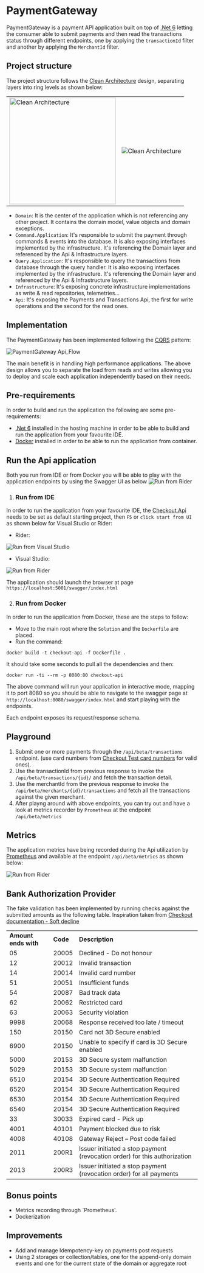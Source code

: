 # PaymentGateway

PaymentGateway is a payment API application built on top of [.Net 6](https://dotnet.microsoft.com/en-us/download/dotnet/6.0) letting the consumer able to submit payments and then read the transactions status through different endpoints, one by applying the `transactionId` filter and another by applying the `MerchantId` filter.

## Project structure

The project structure follows the [Clean Architecture](https://blog.cleancoder.com/uncle-bob/2012/08/13/the-clean-architecture.html) design, separating layers into ring levels as shown below:

<table>
  <tr>
    <td><img src="https://github.com/pregoli/PaymentGateway/blob/master/Docs/CleanArchitecture.png" alt="Clean Architecture" width="280"/></td>
    <td><img src="https://github.com/pregoli/PaymentGateway/blob/master/Docs/SolutionStructure.png" alt="Clean Architecture"/></td>
 </tr>
</table>

  - `Domain`: It is the center of the application which is not referencing any other project. It contains the domain model, value objects and domain exceptions.
  - `Command.Application`: It's responsible to submit the payment through commands & events into the database. It is also exposing interfaces implemented by the infrastructure. It's referencing the Domain layer and referenced by the Api & Infrastructure layers.
  - `Query.Application`: It's responsible to query the transactions from database through the query handler. It is also exposing interfaces implemented by the infrastructure. It's referencing the Domain layer and referenced by the Api & Infrastructure layers.
  - `Infrastructure`: It's exposing concrete infrastructure implementations as write & read repositories, telemetries...
  - `Api`: It's exposing the Payments and Transactions Api, the first for write operations and the second for the read ones.

## Implementation

The PaymentGateway has been implemented following the [CQRS](https://martinfowler.com/bliki/CQRS.html) pattern:

![PaymentGateway Api_Flow](https://github.com/pregoli/PaymentGateway/blob/master/Docs/appdiagram.png)

The main benefit is in handling high performance applications. The above design allows you to separate the load from reads and writes allowing you to deploy and scale each application independently based on their needs.


## Pre-requirements

In order to build and run the application the following are some pre-requirements:

- [.Net 6](https://dotnet.microsoft.com/en-us/download/dotnet/6.0) installed in the hosting machine in order to be able to build and run the application from your favourite IDE.
- [Docker](https://docs.docker.com/get-docker/) installed in order to be able to run the application from container.

## Run the Api application

Both you run from IDE or from Docker you will be able to play with the application endpoints by using the Swagger UI as below
![Run from Rider](https://github.com/pregoli/PaymentGateway/blob/master/Docs/Swagger.png)

1. ### Run from IDE

In order to run the application from your favourite IDE, the [Checkout.Api](https://github.com/pregoli/PaymentGateway/tree/master/App/Checkout.Api) needs to be set as default starting project, then `F5` or `click start from UI` as shown below for Visual Studio or Rider:

  - Rider: 
 
  ![Run from Visual Studio](https://github.com/pregoli/PaymentGateway/blob/master/Docs/RunFromVS.png)
  
  - Visual Studio: 
  
  ![Run from Rider](https://github.com/pregoli/PaymentGateway/blob/master/Docs/RunFromRider.png)
  
 The application should launch the browser at page `https://localhost:5001/swagger/index.html`
 
 
2. ### Run from Docker

In order to run the application from Docker, these are the steps to follow:
- Move to the main root where the `Solution` and the `Dockerfile` are placed.
- Run the command:
 
 ```console
docker build -t checkout-api -f Dockerfile .
```
It should take some seconds to pull all the dependencies and then:

 ```console
docker run -ti --rm -p 8080:80 checkout-api
```

The above command will run your application in interactive mode, mapping it to port 8080 so you should be able to navigate to the swagger page at `http://localhost:8080/swagger/index.html` and start playing with the endpoints.


Each endpoint exposes its request/response schema.

## Playground

1. Submit one or more payments through the `/api/beta/transactions` endpoint. (use card numbers from [Checkout Test card numbers](https://www.checkout.com/docs/testing/test-card-numbers) for valid ones).
2. Use the transactionId from previous response to invoke the `/api/beta/transactions/{id}/` and fetch the transaction detail.
3. Use the merchantId from the previous response to invoke the `/api/beta/merchants/{id}/transactions` and fetch all the transactions against the given merchant.
4. After playng around with above endpoints, you can try out and have a look at metrics recorder by `Prometheus` at the endpoint `/api/beta/metrics`

## Metrics

The application metrics have being recorded during the Api utilization by [Prometheus](https://github.com/prometheus-net/prometheus-net) and available at the endpoint `/api/beta/metrics` as shown below:

 ![Run from Rider](https://github.com/pregoli/PaymentGateway/blob/master/Docs/SwaggerMetricsResponse.png)

## Bank Authorization Provider

The fake validation has been implemented by running checks against the submitted amounts as the following table. Inspiration taken from [Checkout documentation - Soft decline](https://www.checkout.com/docs/resources/codes/response-codes#Soft_decline_(20X))

<table>
  <tr>
    <td><b>Amount ends with</b></td>
    <td><b>Code</b></td>
    <td><b>Description</b></td>
 </tr>
  <tr>
    <td>05</td>
    <td>20005</td>
    <td>Declined - Do not honour</td>
 </tr>
  <tr>
    <td>12</td>
    <td>20012</td>
    <td>Invalid transaction</td>
 </tr>
  <tr>
    <td>14</td>
    <td>20014</td>
    <td>Invalid card number</td>
 </tr>
  <tr>
    <td>51</td>
    <td>20051</td>
    <td>Insufficient funds</td>
 </tr>
  <tr>
    <td>54</td>
    <td>20087</td>
    <td>Bad track data</td>
 </tr>
  <tr>
    <td>62</td>
    <td>20062</td>
    <td>Restricted card</td>
 </tr>
  <tr>
    <td>63</td>
    <td>20063</td>
    <td>Security violation</td>
 </tr>
  <tr>
    <td>9998</td>
    <td>20068</td>
    <td>Response received too late / timeout</td>
 </tr>
  <tr>
    <td>150</td>
    <td>20150</td>
    <td>Card not 3D Secure enabled</td>
 </tr>
  <tr>
    <td>6900</td>
    <td>20150</td>
    <td>Unable to specify if card is 3D Secure enabled</td>
 </tr>
  <tr>
    <td>5000</td>
    <td>20153</td>
    <td>3D Secure system malfunction</td>
 </tr>
  <tr>
    <td>5029</td>
    <td>20153</td>
    <td>3D Secure system malfunction</td>
 </tr>
  <tr>
    <td>6510</td>
    <td>20154</td>
    <td>3D Secure Authentication Required</td>
 </tr>
  <tr>
    <td>6520</td>
    <td>20154</td>
    <td>3D Secure Authentication Required</td>
 </tr>
  <tr>
    <td>6530</td>
    <td>20154</td>
    <td>3D Secure Authentication Required</td>
 </tr>
  <tr>
    <td>6540</td>
    <td>20154</td>
    <td>3D Secure Authentication Required</td>
 </tr>
  <tr>
    <td>33</td>
    <td>30033</td>
    <td>Expired card - Pick up</td>
 </tr>
  <tr>
    <td>4001</td>
    <td>40101</td>
    <td>Payment blocked due to risk</td>
 </tr>
  <tr>
    <td>4008</td>
    <td>40108</td>
    <td>Gateway Reject – Post code failed</td>
 </tr>
  <tr>
    <td>2011</td>
    <td>200R1</td>
    <td>Issuer initiated a stop payment (revocation order) for this authorization</td>
 </tr>
  <tr>
    <td>2013</td>
    <td>200R3</td>
    <td>Issuer initiated a stop payment (revocation order) for all payments</td>
 </tr>
</table>

## Bonus points
- Metrics recording through `Prometheus'.
- Dockerization


## Improvements
- Add and manage Idempotency-key on payments post requests
- Using 2 storages or collection/tables, one for the append-only domain events and one for the current state of the domain or aggregate root
